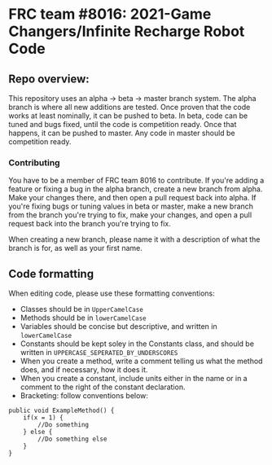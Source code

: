 # FRC team #8016: 2021-Game Changers/Infinite Recharge Robot Code
## Repo overview:
This repository uses an alpha -> beta -> master branch system. The alpha branch is where all new additions are tested. Once
proven that the code works at least nominally, it can be pushed to beta. In beta, code can be tuned and bugs fixed, until the
code is competition ready. Once that happens, it can be pushed to master. Any code in master should be competition ready.
### Contributing
You have to be a member of FRC team 8016 to contribute. If you're adding a feature or fixing a bug in the alpha branch, create
a new branch from alpha. Make your changes there, and then open a pull request back into alpha. If you're fixing bugs or tuning
values in beta or master, make a new branch from the branch you're trying to fix, make your changes, and open a pull request back
into the branch you're trying to fix.

When creating a new branch, please name it with a description of what the branch is for, as well as your first name.

## Code formatting
When editing code, please use these formatting conventions:
- Classes should be in `UpperCamelCase`
- Methods should be in `lowerCamelCase`
- Variables should be concise but descriptive, and written in `lowerCamelCase`
- Constants should be kept soley in the Constants class, and should be written in `UPPERCASE_SEPERATED_BY_UNDERSCORES`
- When you create a method, write a comment telling us what the method does, and if necessary, how it does it.
- When you create a constant, include units either in the name or in a comment to the right of the constant declaration.
- Bracketing: follow conventions below:
```
public void ExampleMethod() {
    if(x = 1) {
        //Do something
    } else {
        //Do something else
    }
}
```
